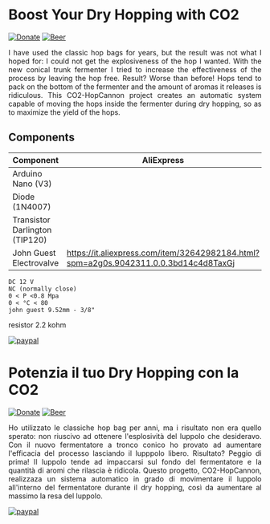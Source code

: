 # Boost Your Dry Hopping with CO2
[![Donate](https://img.shields.io/badge/Donate-PayPal-green.svg)](https://paypal.me/FedericoBolelli) 
[![Beer](https://img.shields.io/badge/made%20with-%F0%9F%8D%BA%20beer-yellow)](https://prittt.github.io/pages/beer)


<p align="justify">
I have used the classic hop bags for years, but the result was not what I hoped for: I could not get the explosiveness of the hop I wanted. With the new conical trunk fermenter I tried to increase the effectiveness of the process by leaving the hop free. Result? Worse than before! Hops tend to pack on the bottom of the fermenter and the amount of aromas it releases is ridiculous. This CO2-HopCannon project creates an automatic system capable of moving the hops inside the fermenter during dry hopping, so as to maximize the yield of the hops.
</p>

## Components

|Component|AliExpress|Amazon|Ebay|
|---------|----------|------|----|
|Arduino Nano (V3)||||
|Diode (1N4007)||||
|Transistor Darlington (TIP120)||||
|John Guest Electrovalve|https://it.aliexpress.com/item/32642982184.html?spm=a2g0s.9042311.0.0.3bd14c4d8TaxGj|||

	DC 12 V 
	NC (normally close) 
	0 < P <0.8 Mpa 
	0 < °C < 80
	john guest 9.52mm - 3/8"
resistor 2.2 kohm


[![paypal](https://www.paypalobjects.com/en_US/i/btn/btn_donateCC_LG.gif)](https://paypal.me/FedericoBolelli)


# Potenzia il tuo Dry Hopping con la CO2
[![Donate](https://img.shields.io/badge/Donate-PayPal-green.svg)](https://paypal.me/FedericoBolelli)
[![Beer](https://img.shields.io/badge/made%20with-%F0%9F%8D%BA%20beer-yellow)](https://prittt.github.io/pages/beer)

<p align="justify">
Ho utilizzato le classiche hop bag per anni, ma i risultato non era quello sperato: non riuscivo ad ottenere l'esplosività del luppolo che desideravo. Con il nuovo fermentatore a tronco conico ho provato ad aumentare l'efficacia del processo lasciando il lupppolo libero. Risultato? Peggio di prima! Il luppolo tende ad impaccarsi sul fondo del fermentatore e la quantità di aromi che rilascia è ridicola. Questo progetto, CO2-HopCannon, realizzaza un sistema automatico in grado di movimentare il luppolo all'interno del fermentatore durante il dry hopping, così da aumentare al massimo la resa del luppolo. 
</p>

[![paypal](https://www.paypalobjects.com/en_US/i/btn/btn_donateCC_LG.gif)](https://paypal.me/FedericoBolelli)
